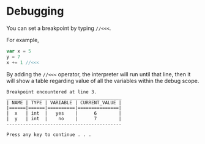 # Debugging
You can set a breakpoint by typing  `//<<<`.

For example,
```js
var x = 5
y = 7
x += 1 //<<<
```

By adding the `//<<<` operator, the interpreter will run until that line, then it will show a table regarding value of all the variables within the debug scope.
```
Breakpoint encountered at line 3.
__________________________________________
| NAME | TYPE | VARIABLE | CURRENT_VALUE |
|======|======|==========|===============|
|  x   | int  |   yes    |      6        |
|  y   | int  |    no    |      7        |
------------------------------------------

Press any key to continue . . .
```
